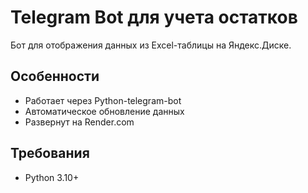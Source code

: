 # Telegram Bot для учета остатков

Бот для отображения данных из Excel-таблицы на Яндекс.Диске.

## Особенности
- Работает через Python-telegram-bot
- Автоматическое обновление данных
- Развернут на Render.com

## Требования
- Python 3.10+
